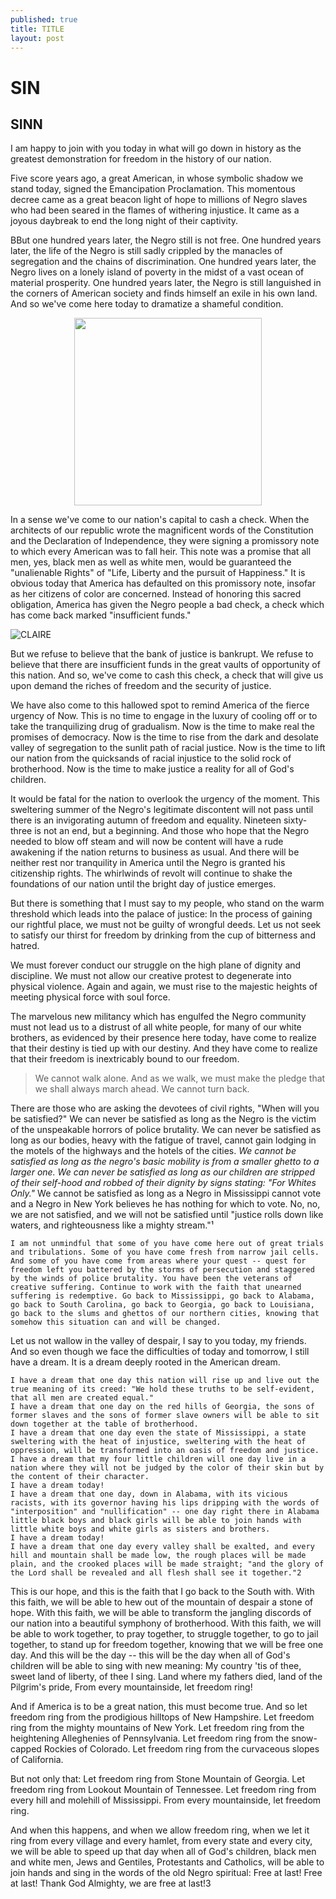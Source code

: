```yaml
---
published: true
title: TITLE
layout: post
---
```

# SIN

## SINN

I am happy to join with you today in what will go down in history as the greatest demonstration for freedom in the history of our nation.

Five score years ago, a great American, in whose symbolic shadow we stand today, signed the Emancipation Proclamation. This momentous decree came as a great beacon light of hope to millions of Negro slaves who had been seared in the flames of withering injustice. It came as a joyous daybreak to end the long night of their captivity.

BBut one hundred years later, the Negro still is not free. One hundred years later, the life of the Negro is still sadly crippled by the manacles of segregation and the chains of discrimination. One hundred years later, the Negro lives on a lonely island of poverty in the midst of a vast ocean of material prosperity. One hundred years later, the Negro is still languished in the corners of American society and finds himself an exile in his own land. And so we've come here today to dramatize a shameful condition. 
<center> <img src="https://s-media-cache-ak0.pinimg.com/736x/1d/48/07/1d4807b77fbb5a805fc838ddc9b5aabe.jpg" width="300" display="inline-block" float="right"> </center>

In a sense we've come to our nation's capital to cash a check. When the architects of our republic wrote the magnificent words of the Constitution and the Declaration of Independence, they were signing a promissory note to which every American was to fall heir. This note was a promise that all men, yes, black men as well as white men, would be guaranteed the "unalienable Rights" of "Life, Liberty and the pursuit of Happiness." It is obvious today that America has defaulted on this promissory note, insofar as her citizens of color are concerned. Instead of honoring this sacred obligation, America has given the Negro people a bad check, a check which has come back marked "insufficient funds."

![CLAIRE](http://pthumb.lisimg.com/image/8208651/280full.jpg)

But we refuse to believe that the bank of justice is bankrupt. We refuse to believe that there are insufficient funds in the great vaults of opportunity of this nation. And so, we've come to cash this check, a check that will give us upon demand the riches of freedom and the security of justice.

We have also come to this hallowed spot to remind America of the fierce urgency of Now. This is no time to engage in the luxury of cooling off or to take the tranquilizing drug of gradualism. Now is the time to make real the promises of democracy. Now is the time to rise from the dark and desolate valley of segregation to the sunlit path of racial justice. Now is the time to lift our nation from the quicksands of racial injustice to the solid rock of brotherhood. Now is the time to make justice a reality for all of God's children.

It would be fatal for the nation to overlook the urgency of the moment. This sweltering summer of the Negro's legitimate discontent will not pass until there is an invigorating autumn of freedom and equality. Nineteen sixty-three is not an end, but a beginning. And those who hope that the Negro needed to blow off steam and will now be content will have a rude awakening if the nation returns to business as usual. And there will be neither rest nor tranquility in America until the Negro is granted his citizenship rights. The whirlwinds of revolt will continue to shake the foundations of our nation until the bright day of justice emerges.

But there is something that I must say to my people, who stand on the warm threshold which leads into the palace of justice: In the process of gaining our rightful place, we must not be guilty of wrongful deeds. Let us not seek to satisfy our thirst for freedom by drinking from the cup of bitterness and hatred. 

We must forever conduct our struggle on the high plane of dignity and discipline. We must not allow our creative protest to degenerate into physical violence. Again and again, we must rise to the majestic heights of meeting physical force with soul force.

The marvelous new militancy which has engulfed the Negro community must not lead us to a distrust of all white people, for many of our white brothers, as evidenced by their presence here today, have come to realize that their destiny is tied up with our destiny. And they have come to realize that their freedom is inextricably bound to our freedom.

> We cannot walk alone.
And as we walk, we must make the pledge that we shall always march ahead.
> We cannot turn back.

There are those who are asking the devotees of civil rights, "When will you be satisfied?" We can never be satisfied as long as the Negro is the victim of the unspeakable horrors of police brutality. We can never be satisfied as long as our bodies, heavy with the fatigue of travel, cannot gain lodging in the motels of the highways and the hotels of the cities. *We cannot be satisfied as long as the negro's basic mobility is from a smaller ghetto to a larger one. We can never be satisfied as long as our children are stripped of their self-hood and robbed of their dignity by signs stating: "For Whites Only."* We cannot be satisfied as long as a Negro in Mississippi cannot vote and a Negro in New York believes he has nothing for which to vote. No, no, we are not satisfied, and we will not be satisfied until "justice rolls down like waters, and righteousness like a mighty stream."¹

```I am not unmindful that some of you have come here out of great trials and tribulations. Some of you have come fresh from narrow jail cells. And some of you have come from areas where your quest -- quest for freedom left you battered by the storms of persecution and staggered by the winds of police brutality. You have been the veterans of creative suffering. Continue to work with the faith that unearned suffering is redemptive. Go back to Mississippi, go back to Alabama, go back to South Carolina, go back to Georgia, go back to Louisiana, go back to the slums and ghettos of our northern cities, knowing that somehow this situation can and will be changed.```

Let us not wallow in the valley of despair, I say to you today, my friends.
And so even though we face the difficulties of today and tomorrow, I still have a dream. It is a dream deeply rooted in the American dream.

~~~~~~~~~~~~~~~~~~~~~~~~~~~~~~~~
I have a dream that one day this nation will rise up and live out the true meaning of its creed: "We hold these truths to be self-evident, that all men are created equal."
I have a dream that one day on the red hills of Georgia, the sons of former slaves and the sons of former slave owners will be able to sit down together at the table of brotherhood.
I have a dream that one day even the state of Mississippi, a state sweltering with the heat of injustice, sweltering with the heat of oppression, will be transformed into an oasis of freedom and justice.
I have a dream that my four little children will one day live in a nation where they will not be judged by the color of their skin but by the content of their character.
I have a dream today!
I have a dream that one day, down in Alabama, with its vicious racists, with its governor having his lips dripping with the words of "interposition" and "nullification" -- one day right there in Alabama little black boys and black girls will be able to join hands with little white boys and white girls as sisters and brothers.
I have a dream today!
I have a dream that one day every valley shall be exalted, and every hill and mountain shall be made low, the rough places will be made plain, and the crooked places will be made straight; "and the glory of the Lord shall be revealed and all flesh shall see it together."2
~~~~~~~~~~~~~~~~~~~~~~~~~~~~~~~~~~~~~

This is our hope, and this is the faith that I go back to the South with.
With this faith, we will be able to hew out of the mountain of despair a stone of hope. With this faith, we will be able to transform the jangling discords of our nation into a beautiful symphony of brotherhood. With this faith, we will be able to work together, to pray together, to struggle together, to go to jail together, to stand up for freedom together, knowing that we will be free one day.
And this will be the day -- this will be the day when all of God's children will be able to sing with new meaning:
My country 'tis of thee, sweet land of liberty, of thee I sing.
Land where my fathers died, land of the Pilgrim's pride,
From every mountainside, let freedom ring!
 
And if America is to be a great nation, this must become true.
And so let freedom ring from the prodigious hilltops of New Hampshire.
Let freedom ring from the mighty mountains of New York.
Let freedom ring from the heightening Alleghenies of Pennsylvania.
Let freedom ring from the snow-capped Rockies of Colorado.
Let freedom ring from the curvaceous slopes of California.
 
But not only that:
Let freedom ring from Stone Mountain of Georgia.
Let freedom ring from Lookout Mountain of Tennessee.
Let freedom ring from every hill and molehill of Mississippi.
From every mountainside, let freedom ring.
 
And when this happens, and when we allow freedom ring, when we let it ring from every village and every hamlet, from every state and every city, we will be able to speed up that day when all of God's children, black men and white men, Jews and Gentiles, Protestants and Catholics, will be able to join hands and sing in the words of the old Negro spiritual:
                Free at last! Free at last!
                Thank God Almighty, we are free at last!3